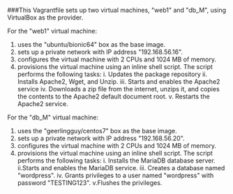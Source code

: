 ###This Vagrantfile sets up two virtual machines, "web1" and "db_M", using VirtualBox as the provider.

For the "web1" virtual machine:

1. uses the "ubuntu/bionic64" box as the base image.
2. sets up a private network with IP address "192.168.56.16".
3. configures the virtual machine with 2 CPUs and 1024 MB of memory.
4. provisions the virtual machine using an inline shell script. The script performs the following tasks:
     i. Updates the package repository
     ii. Installs Apache2, Wget, and Unzip.
     iii. Starts and enables the Apache2 service
     iv. Downloads a zip file from the internet, unzips it, and copies the contents to the Apache2 default document root.
      v. Restarts the Apache2 service.
      
      
For the "db_M" virtual machine:

1. uses the "geerlingguy/centos7" box as the base image.
2. sets up a private network with IP address "192.168.56.20".
3. configures the virtual machine with 2 CPUs and 1024 MB of memory.
4. provisions the virtual machine using an inline shell script. The script performs the following tasks:
      i. Installs the MariaDB database server.
      ii.Starts and enables the MariaDB service.
      iii. Creates a database named "wordpress".
      iv. Grants privileges to a user named "wordpress" with password "TESTING123".
       v.Flushes the privileges.

